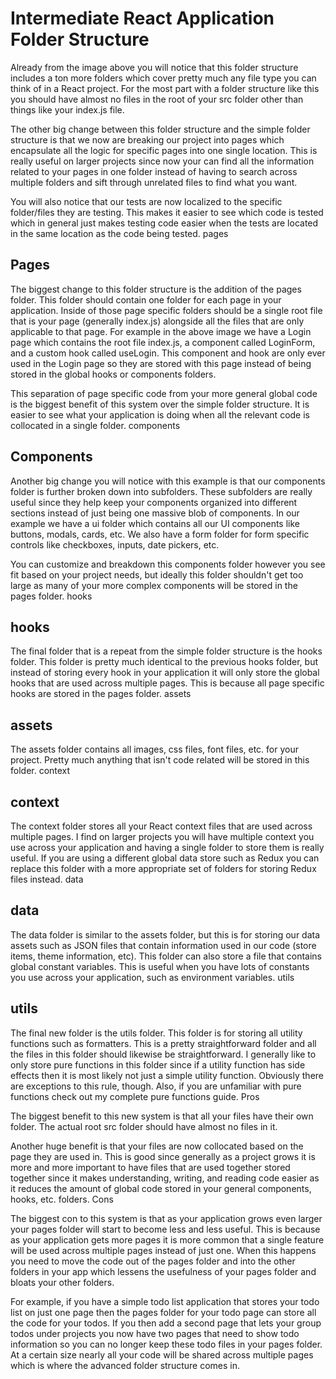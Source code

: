 # Intermediate React Application Folder Structure

Already from the image above you will notice that this folder structure includes a ton more folders which cover pretty much any file type you can think of in a React project. For the most part with a folder structure like this you should have almost no files in the root of your src folder other than things like your index.js file.

The other big change between this folder structure and the simple folder structure is that we now are breaking our project into pages which encapsulate all the logic for specific pages into one single location. This is really useful on larger projects since now your can find all the information related to your pages in one folder instead of having to search across multiple folders and sift through unrelated files to find what you want.

You will also notice that our tests are now localized to the specific folder/files they are testing. This makes it easier to see which code is tested which in general just makes testing code easier when the tests are located in the same location as the code being tested.
pages

## Pages

The biggest change to this folder structure is the addition of the pages folder. This folder should contain one folder for each page in your application. Inside of those page specific folders should be a single root file that is your page (generally index.js) alongside all the files that are only applicable to that page. For example in the above image we have a Login page which contains the root file index.js, a component called LoginForm, and a custom hook called useLogin. This component and hook are only ever used in the Login page so they are stored with this page instead of being stored in the global hooks or components folders.

This separation of page specific code from your more general global code is the biggest benefit of this system over the simple folder structure. It is easier to see what your application is doing when all the relevant code is collocated in a single folder.
components

## Components

Another big change you will notice with this example is that our components folder is further broken down into subfolders. These subfolders are really useful since they help keep your components organized into different sections instead of just being one massive blob of components. In our example we have a ui folder which contains all our UI components like buttons, modals, cards, etc. We also have a form folder for form specific controls like checkboxes, inputs, date pickers, etc.

You can customize and breakdown this components folder however you see fit based on your project needs, but ideally this folder shouldn't get too large as many of your more complex components will be stored in the pages folder.
hooks

## hooks

The final folder that is a repeat from the simple folder structure is the hooks folder. This folder is pretty much identical to the previous hooks folder, but instead of storing every hook in your application it will only store the global hooks that are used across multiple pages. This is because all page specific hooks are stored in the pages folder.
assets

## assets

The assets folder contains all images, css files, font files, etc. for your project. Pretty much anything that isn't code related will be stored in this folder.
context

## context

The context folder stores all your React context files that are used across multiple pages. I find on larger projects you will have multiple context you use across your application and having a single folder to store them is really useful. If you are using a different global data store such as Redux you can replace this folder with a more appropriate set of folders for storing Redux files instead.
data

## data

The data folder is similar to the assets folder, but this is for storing our data assets such as JSON files that contain information used in our code (store items, theme information, etc). This folder can also store a file that contains global constant variables. This is useful when you have lots of constants you use across your application, such as environment variables.
utils

## utils

The final new folder is the utils folder. This folder is for storing all utility functions such as formatters. This is a pretty straightforward folder and all the files in this folder should likewise be straightforward. I generally like to only store pure functions in this folder since if a utility function has side effects then it is most likely not just a simple utility function. Obviously there are exceptions to this rule, though. Also, if you are unfamiliar with pure functions check out my complete pure functions guide.
Pros

The biggest benefit to this new system is that all your files have their own folder. The actual root src folder should have almost no files in it.

Another huge benefit is that your files are now collocated based on the page they are used in. This is good since generally as a project grows it is more and more important to have files that are used together stored together since it makes understanding, writing, and reading code easier as it reduces the amount of global code stored in your general components, hooks, etc. folders.
Cons

The biggest con to this system is that as your application grows even larger your pages folder will start to become less and less useful. This is because as your application gets more pages it is more common that a single feature will be used across multiple pages instead of just one. When this happens you need to move the code out of the pages folder and into the other folders in your app which lessens the usefulness of your pages folder and bloats your other folders.

For example, if you have a simple todo list application that stores your todo list on just one page then the pages folder for your todo page can store all the code for your todos. If you then add a second page that lets your group todos under projects you now have two pages that need to show todo information so you can no longer keep these todo files in your pages folder. At a certain size nearly all your code will be shared across multiple pages which is where the advanced folder structure comes in.
